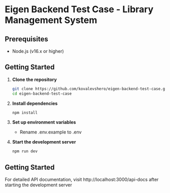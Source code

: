 # Eigen Backend Test Case - Library Management System

## Prerequisites

- Node.js (v16.x or higher)

## Getting Started

1. **Clone the repository**
   ```bash
   git clone https://github.com/kovalevshero/eigen-backend-test-case.git
   cd eigen-backend-test-case
   
2. **Install dependencies**
   ```bash
   npm install

3. **Set up environment variables**
   
    - Rename .env.example to .env

4. **Start the development server**
   ```bash
   npm run dev

## Getting Started
For detailed API documentation, visit http://localhost:3000/api-docs after starting the development server
